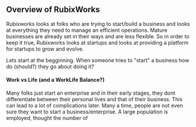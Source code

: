 ## Overview of RubixWorks

Rubixworks looks at folks who are trying to start/build a business and looks at everything they need to manage an efficient operations. Mature businesses are already set in their ways and are less flexible. So in order to keep it true, Rubixworks looks at startups and looks at providing a platform for startups to grow and evolve.

Lets start at the begginning. When someone tries to "start" a business how do (should?) they go about doing it?

#### Work vs Life (and a WorkLife Balance?)
Many folks just start an enterprise and in their early stages, they dont differentiate between their personal lives and that of their business. This can lead to a lot of complications later.  Many a time, people are not even sure they want to start a business/enterprise. A large population is employed, thought the number of 



<!--stackedit_data:
eyJoaXN0b3J5IjpbODkyMTk1MjkxXX0=
-->